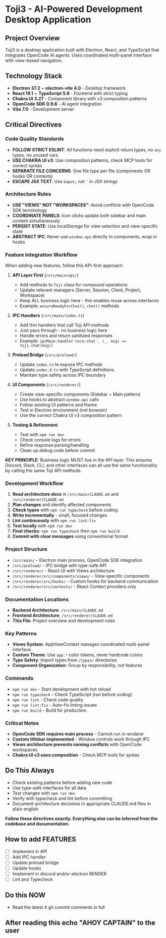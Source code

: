 # Toji3 - AI-Powered Development Desktop Application

## Project Overview

Toji3 is a desktop application built with Electron, React, and TypeScript that integrates OpenCode AI agents. Uses coordinated multi-panel interface with view-based navigation.

## Technology Stack

- **Electron 37.2** + **electron-vite 4.0** - Desktop framework
- **React 19.1** + **TypeScript 5.8** - Frontend with strict typing
- **Chakra UI 3.27** - Component library with v3 composition patterns
- **OpenCode SDK 0.9.6** - AI agent integration
- **Vite 7.0** - Development server

## Critical Directives

### Code Quality Standards

- **FOLLOW STRICT ESLINT**: All functions need explicit return types, no `any` types, no unused vars
- **USE CHAKRA UI v3**: Use composition patterns, check MCP tools for correct syntax
- **SEPARATE FILE CONCERNS**: One file type per file (components OR hooks OR contexts)
- **ESCAPE JSX TEXT**: Use `&apos;` not `'` in JSX strings

### Architecture Rules

- **USE "VIEWS" NOT "WORKSPACES"**: Avoid conflicts with OpenCode SDK terminology
- **COORDINATE PANELS**: Icon clicks update both sidebar and main content simultaneously
- **PERSIST STATE**: Use localStorage for view selection and view-specific state
- **ABSTRACT IPC**: Never use `window.api` directly in components, wrap in hooks

### Feature Integration Workflow

When adding new features, follow this API-first approach:

1. **API Layer First** (`/src/main/api/`)
   - Add methods to `Toji` class for compound operations
   - Update relevant managers (Server, Session, Client, Project, Workspace)
   - Keep ALL business logic here - this enables reuse across interfaces
   - Example: `ensureReadyForChat()`, `chat()` methods

2. **IPC Handlers** (`/src/main/index.ts`)
   - Add thin handlers that call Toji API methods
   - Just pass through - no business logic here
   - Handle errors and return sanitized responses
   - Example: `ipcMain.handle('core:chat', (_, msg) => toji.chat(msg))`

3. **Preload Bridge** (`/src/preload/`)
   - Update `index.ts` to expose IPC methods
   - Update `index.d.ts` with TypeScript definitions
   - Maintain type safety across IPC boundary

4. **UI Components** (`/src/renderer/`)
   - Create view-specific components (Sidebar + Main pattern)
   - Use hooks to abstract `window.api` calls
   - Follow existing UI patterns and theme
   - Test in Electron environment (not browser)
   - Use the correct Chakra UI v3 composition pattern

5. **Testing & Refinement**
   - Test with `npm run dev`
   - Check console logs for errors
   - Refine response parsing/handling
   - Clean up debug code before commit

**KEY PRINCIPLE**: Business logic MUST live in the API layer. This ensures Discord, Slack, CLI, and other interfaces can all use the same functionality by calling the same Toji API methods.

### Development Workflow

1. **Read architecture docs** in `/src/main/CLAUDE.md` and `/src/renderer/CLAUDE.md`
2. **Plan changes** and identify affected components
3. **Check types** with `npm run typecheck` before coding
4. **Write incrementally** - small, focused changes
5. **Lint continuously** with `npm run lint:fix`
6. **Test locally** with `npm run dev`
7. **Final checks**: `npm run typecheck` then `npm run build`
8. **Commit with clear messages** using conventional format

### Project Structure

- `/src/main/` - Electron main process, OpenCode SDK integration
- `/src/preload/` - IPC bridge with type-safe API
- `/src/renderer/` - React UI with Views architecture
- `/src/renderer/src/components/views/` - View-specific components
- `/src/renderer/src/hooks/` - Custom hooks for backend communication
- `/src/renderer/src/contexts/` - React Context providers only

### Documentation Locations

- **Backend Architecture**: `/src/main/CLAUDE.md`
- **Frontend Architecture**: `/src/renderer/CLAUDE.md`
- **This File**: Project overview and development rules

### Key Patterns

- **Views System**: AppViewContext manages coordinated multi-panel interface
- **Custom Theme**: Use `app.*` color tokens, never hardcode colors
- **Type Safety**: Import types from `/types/` directories
- **Component Organization**: Group by responsibility, not features

### Commands

- `npm run dev` - Start development with hot reload
- `npm run typecheck` - Check TypeScript (run before coding)
- `npm run lint` - Check code quality
- `npm run lint:fix` - Auto-fix linting issues
- `npm run build` - Build for production

### Critical Notes

- **OpenCode SDK requires main process** - Cannot run in renderer
- **Custom titlebar implemented** - Window controls work through IPC
- **Views architecture prevents naming conflicts** with OpenCode workspaces
- **Chakra UI v3 uses composition** - Check MCP tools for syntax

## Do This Always

- Check existing patterns before adding new code
- Use type-safe interfaces for all data
- Test changes with `npm run dev`
- Verify with typecheck and lint before committing
- Document architecture decisions in appropriate CLAUDE.md files in plain english

**Follow these directives exactly. Everything else can be inferred from the codebase and documentation.**

## How to add FEATURES

- ☐ Implement in API
- ☐ Add IPC handler
- ☐ Update preload bridge
- ☐ Update hooks
- ☐ Implement in discord and/or electron RENDER
- ☐ Lint and Typecheck

## Do this NOW

- Read the latest 4 git commit comments in full


## After reading this echo "AHOY CAPTAIN" to the user
